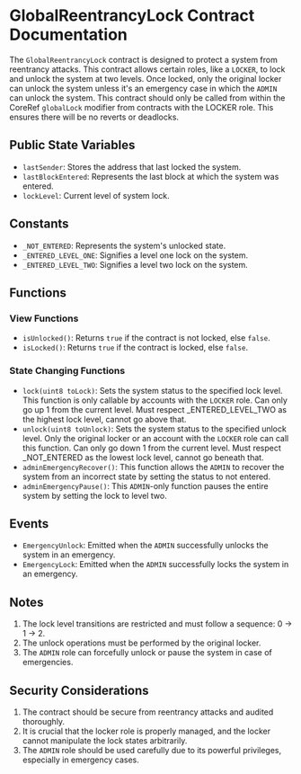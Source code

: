 # GlobalReentrancyLock Contract Documentation

The `GlobalReentrancyLock` contract is designed to protect a system from reentrancy attacks. This contract allows certain roles, like a `LOCKER`, to lock and unlock the system at two levels. Once locked, only the original locker can unlock the system unless it's an emergency case in which the `ADMIN` can unlock the system. This contract should only be called from within the CoreRef `globalLock` modifier from contracts with the LOCKER role. This ensures there will be no reverts or deadlocks.

## Public State Variables

- `lastSender`: Stores the address that last locked the system.
- `lastBlockEntered`: Represents the last block at which the system was entered.
- `lockLevel`: Current level of system lock.

## Constants

- `_NOT_ENTERED`: Represents the system's unlocked state.
- `_ENTERED_LEVEL_ONE`: Signifies a level one lock on the system.
- `_ENTERED_LEVEL_TWO`: Signifies a level two lock on the system.

## Functions

### View Functions

- `isUnlocked()`: Returns `true` if the contract is not locked, else `false`.
- `isLocked()`: Returns `true` if the contract is locked, else `false`.

### State Changing Functions

- `lock(uint8 toLock)`: Sets the system status to the specified lock level. This function is only callable by accounts with the `LOCKER` role. Can only go up 1 from the current level. Must respect _ENTERED_LEVEL_TWO as the highest lock level, cannot go above that.
- `unlock(uint8 toUnlock)`: Sets the system status to the specified unlock level. Only the original locker or an account with the `LOCKER` role can call this function. Can only go down 1 from the current level. Must respect _NOT_ENTERED as the lowest lock level, cannot go beneath that.
- `adminEmergencyRecover()`: This function allows the `ADMIN` to recover the system from an incorrect state by setting the status to not entered.
- `adminEmergencyPause()`: This `ADMIN`-only function pauses the entire system by setting the lock to level two.

## Events

- `EmergencyUnlock`: Emitted when the `ADMIN` successfully unlocks the system in an emergency.
- `EmergencyLock`: Emitted when the `ADMIN` successfully locks the system in an emergency.

## Notes

1. The lock level transitions are restricted and must follow a sequence: 0 -> 1 -> 2.
2. The unlock operations must be performed by the original locker.
3. The `ADMIN` role can forcefully unlock or pause the system in case of emergencies.

## Security Considerations

1. The contract should be secure from reentrancy attacks and audited thoroughly.
2. It is crucial that the locker role is properly managed, and the locker cannot manipulate the lock states arbitrarily.
3. The `ADMIN` role should be used carefully due to its powerful privileges, especially in emergency cases.
